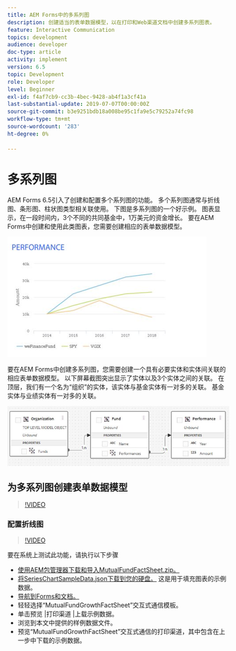 ```yaml
---
title: AEM Forms中的多系列图
description: 创建适当的表单数据模型，以在打印和Web渠道文档中创建多系列图表。
feature: Interactive Communication
topics: development
audience: developer
doc-type: article
activity: implement
version: 6.5
topic: Development
role: Developer
level: Beginner
exl-id: f4af7cb9-cc3b-4bec-9428-ab4f1a3cf41a
last-substantial-update: 2019-07-07T00:00:00Z
source-git-commit: b3e9251bdb18a008be95c1fa9e5c79252a74fc98
workflow-type: tm+mt
source-wordcount: '283'
ht-degree: 0%

---
```


# 多系列图

AEM Forms 6.5引入了创建和配置多个系列图的功能。 多个系列图通常与折线图、条形图、柱状图类型相关联使用。 下图是多系列图的一个好示例。 图表显示，在一段时间内，3个不同的共同基金中，1万美元的资金增长。 要在AEM Forms中创建和使用此类图表，您需要创建相应的表单数据模型。

![多系列图](assets/seriescharts.jfif)

要在AEM Forms中创建多系列图，您需要创建一个具有必要实体和实体间关联的相应表单数据模型。 以下屏幕截图突出显示了实体以及3个实体之间的关联。 在顶层，我们有一个名为“组织”的实体，该实体与基金实体有一对多的关联。 基金实体与业绩实体有一对多的关联。

![表单数据模型](assets/formdatamodel.jfif)

## 为多系列图创建表单数据模型

>[!VIDEO](https://video.tv.adobe.com/v/26352?quality=12&learn=on)

### 配置折线图

>[!VIDEO](https://video.tv.adobe.com/v/26353?quality=12&learn=on)

要在系统上测试此功能，请执行以下步骤

* [使用AEM包管理器下载和导入MutualFundFactSheet.zip。](assets/mutualfundfactsheet.zip)
* [将SeriesChartSampleData.json下载到您的硬盘。](assets/serieschartsampledata.json) 这是用于填充图表的示例数据。
* [导航到Forms和文档。](http://localhost:4502/aem/forms.html/content/dam/formsanddocuments)
* 轻轻选择“MutualFundGrowthFactSheet”交互式通信模板。
* 单击预览 |打印渠道 |上载示例数据。
* 浏览到本文中提供的样例数据文件。
* 预览“MutualFundGrowthFactSheet”交互式通信的打印渠道，其中包含在上一步中下载的示例数据。
